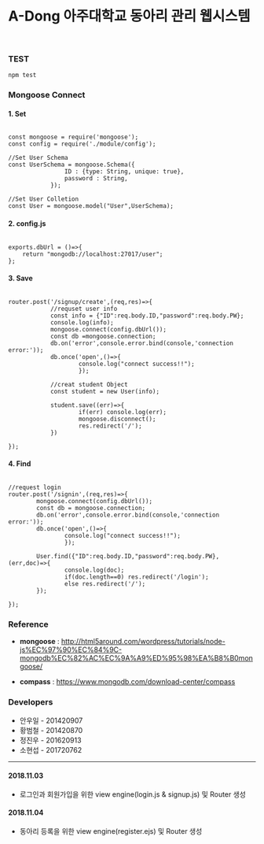 # **A-Dong 아주대학교 동아리 관리 웹시스템**
<br>

### TEST
<pre><code>npm test</code></pre>

### Mongoose Connect

#### 1. Set
<pre><code>
const mongoose = require('mongoose');
const config = require('./module/config');

//Set User Schema
const UserSchema = mongoose.Schema({
                ID : {type: String, unique: true},
                password : String,
            });

//Set User Colletion
const User = mongoose.model("User",UserSchema);
</code></pre>

#### 2. config.js
<pre><code>
exports.dbUrl = ()=>{
    return "mongodb://localhost:27017/user";
};
</code></pre>

#### 3. Save
<pre><code>
router.post('/signup/create',(req,res)=>{
            //requset user info
            const info = {"ID":req.body.ID,"password":req.body.PW};
            console.log(info);
            mongoose.connect(config.dbUrl());
            const db =mongoose.connection;
            db.on('error',console.error.bind(console,'connection error:'));
            db.once('open',()=>{
                    console.log("connect success!!");
                    });

            //creat student Object
            const student = new User(info);

            student.save((err)=>{
                    if(err) console.log(err);
                    mongoose.disconnect();
                    res.redirect('/');
            })

});
</code></pre>

#### 4. Find
<pre><code>
//request login
router.post('/signin',(req,res)=>{
        mongoose.connect(config.dbUrl());
        const db = mongoose.connection;
        db.on('error',console.error.bind(console,'connection error:'));
        db.once('open',()=>{
                console.log("connect success!!");
                });

        User.find({"ID":req.body.ID,"password":req.body.PW},(err,doc)=>{
                console.log(doc);
                if(doc.length==0) res.redirect('/login');
                else res.redirect('/');
        });

});
</code></pre>

### Reference

* __mongoose__ : http://html5around.com/wordpress/tutorials/node-js%EC%97%90%EC%84%9C-mongodb%EC%82%AC%EC%9A%A9%ED%95%98%EA%B8%B0mongoose/

* __compass__ : https://www.mongodb.com/download-center/compass

### Developers
* 안우일 - 201420907
* 황범철 - 201420870
* 정진우 - 201620913
* 소현섭 - 201720762
<hr/>

#### 2018.11.03
* 로그인과 회원가입을 위한 view engine(login.js & signup.js) 및 Router 생성

#### 2018.11.04
* 동아리 등록을 위한 view engine(register.ejs) 및 Router 생성


